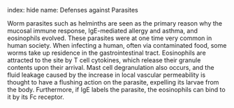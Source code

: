 index: hide
name: Defenses against Parasites

Worm parasites such as helminths are seen as the primary reason why the mucosal immune response, IgE-mediated allergy and asthma, and eosinophils evolved. These parasites were at one time very common in human society. When infecting a human, often via contaminated food, some worms take up residence in the gastrointestinal tract. Eosinophils are attracted to the site by T cell cytokines, which release their granule contents upon their arrival. Mast cell degranulation also occurs, and the fluid leakage caused by the increase in local vascular permeability is thought to have a flushing action on the parasite, expelling its larvae from the body. Furthermore, if IgE labels the parasite, the eosinophils can bind to it by its Fc receptor.
